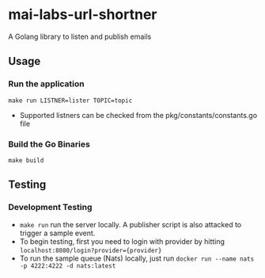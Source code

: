 # mai-labs-url-shortner
A Golang library to listen and publish emails

## Usage

### Run the application
```
make run LISTNER=lister TOPIC=topic
```
- Supported listners can be checked from the pkg/constants/constants.go file 
### Build the Go Binaries
```
make build
```

## Testing

### Development Testing
- `make run` run the server locally. A publisher script is also attacked to trigger a sample event. 
- To begin testing, first you need to login with provider by hitting `localhost:8080/login?provider={provider}`
- To run the sample queue (Nats) locally, just run `docker run --name nats -p 4222:4222 -d nats:latest`
